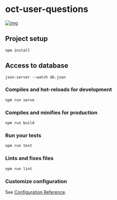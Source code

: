 # oct-user-questions
[![img](https://i.imgur.com/LeIeZNp.png)](https://youtu.be/vfe8NoMW4l0)
## Project setup
```
npm install
```
## Access to database
```
json-server --watch db.json
```
### Compiles and hot-reloads for development
```
npm run serve
```

### Compiles and minifies for production
```
npm run build
```

### Run your tests
```
npm run test
```

### Lints and fixes files
```
npm run lint
```

### Customize configuration
See [Configuration Reference](https://cli.vuejs.org/config/).
